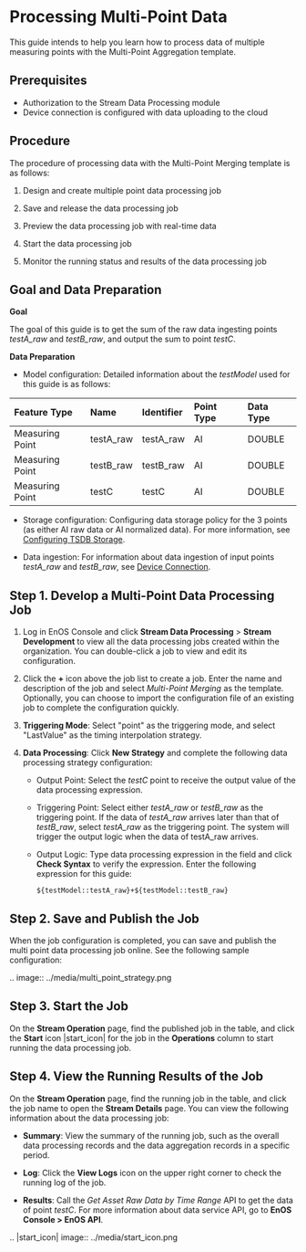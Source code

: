 # Processing Multi-Point Data

This guide intends to help you learn how to process data of multiple measuring points with the Multi-Point Aggregation template.

## Prerequisites

- Authorization to the Stream Data Processing module
- Device connection is configured with data uploading to the cloud

## Procedure

The procedure of processing data with the Multi-Point Merging template is as follows:

1. Design and create multiple point data processing job

2. Save and release the data processing job

3. Preview the data processing job with real-time data

4. Start the data processing job

5. Monitor the running status and results of the data processing job

## Goal and Data Preparation

**Goal**

The goal of this guide is to get the sum of the raw data ingesting points *testA_raw* and *testB_raw*, and output the sum to point *testC*.

**Data Preparation**

- Model configuration: Detailed information about the *testModel* used for this guide is as follows:

| Feature Type  | Name      | Identifier | Point Type | Data Type |
|:--------------|:----------|:-----------|:-----------|:----------|
| Measuring Point | testA_raw | testA_raw  | AI         | DOUBLE    |
| Measuring Point | testB_raw | testB_raw  | AI         | DOUBLE    |
| Measuring Point | testC     | testC      | AI         | DOUBLE    |

- Storage configuration: Configuring data storage policy for the 3 points (as either AI raw data or AI normalized data). For more information, see [Configuring TSDB Storage](/docs/data-asset/en/latest/configuring_tsdb_storage.html).

- Data ingestion: For information about data ingestion of input points *testA_raw* and *testB_raw*, see [Device Connection](/docs/device-connection/en/latest/quickstart/gettingstarted_device_connection.html).

## Step 1. Develop a Multi-Point Data Processing Job

1. Log in EnOS Console and click **Stream Data Processing** > **Stream Development** to view all the data processing jobs created within the organization. You can double-click a job to view and edit its configuration.

2. Click the **+** icon above the job list to create a job. Enter the name and description of the job and select *Multi-Point Merging* as the template. Optionally, you can choose to import the configuration file of an existing job to complete the configuration quickly.

3. **Triggering Mode**: Select "point" as the triggering mode, and select "LastValue" as the timing interpolation strategy.

4. **Data Processing**: Click **New Strategy** and complete the following data processing strategy configuration:

   - Output Point: Select the *testC* point to receive the output value of the data processing expression.

   - Triggering Point: Select either *testA_raw* or *testB_raw* as the triggering point. If the data of *testA_raw* arrives later than that of *testB_raw*, select *testA_raw* as the triggering point. The system will trigger the output logic when the data of testA_raw arrives.

   - Output Logic: Type data processing expression in the field and click **Check Syntax** to verify the expression. Enter the following expression for this guide:

     ```
     ${testModel::testA_raw}+${testModel::testB_raw}
     ```

## Step 2. Save and Publish the Job

When the job configuration is completed, you can save and publish the multi point data processing job online. See the following sample configuration:

.. image:: ../media/multi_point_strategy.png

## Step 3. Start the Job

On the **Stream Operation** page, find the published job in the table, and click the **Start** icon |start_icon| for the job in the **Operations** column to start running the data processing job.

## Step 4. View the Running Results of the Job

On the **Stream Operation** page, find the running job in the table, and click the job name to open the **Stream Details** page. You can view the following information about the data processing job:

- **Summary**: View the summary of the running job, such as the overall data processing records and the data aggregation records in a specific period.

- **Log**: Click the **View Logs** icon on the upper right corner to check the running log of the job.

- **Results**: Call the *Get Asset Raw Data by Time Range* API to get the data of point *testC*. For more information about data service API, go to **EnOS Console > EnOS API**.

.. |start_icon| image:: ../media/start_icon.png

<!--end-->
